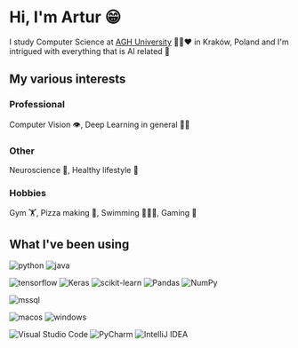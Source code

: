 # Hi, I'm Artur 😁
I study Computer Science at [AGH University](https://www.agh.edu.pl/) :green_heart::black_heart::heart: in Kraków, Poland and I'm intrigued 
with everything that is AI related 🤖

## My various interests
### Professional

Computer Vision 👁️, Deep Learning in general 🧠🧮

### Other

Neuroscience 🧠, Healthy lifestyle 💪

### Hobbies
Gym 🏋, Pizza making 🍕, Swimming 🏊🏻‍♂️, Gaming 👾

## What I've been using
![python](https://img.shields.io/static/v1?label=&message=python&style=for-the-badge&logo=python&logoColor=blue&color=fed142)
![java](https://img.shields.io/badge/Java-ED8B00?style=for-the-badge&logo=openjdk&logoColor=white)

![tensorflow](https://img.shields.io/badge/TensorFlow-FF6F00?style=for-the-badge&logo=tensorflow&logoColor=white)
![Keras](https://img.shields.io/badge/Keras-%23D00000.svg?style=for-the-badge&logo=Keras&logoColor=white)
![scikit-learn](https://img.shields.io/badge/scikit--learn-%23F7931E.svg?style=for-the-badge&logo=scikit-learn&logoColor=white)
![Pandas](https://img.shields.io/badge/pandas-%23150458.svg?style=for-the-badge&logo=pandas&logoColor=white)
![NumPy](https://img.shields.io/badge/numpy-%23013243.svg?style=for-the-badge&logo=numpy&logoColor=white)

![mssql](https://img.shields.io/badge/mssql-07405E?style=for-the-badge&logo=microsoft-sql-server&logoColor=white)

![macos](https://img.shields.io/badge/MacOS-fb9062?style=for-the-badge&logo=apple&logoColor=white)
![windows](https://img.shields.io/badge/Windows-0078D6?style=for-the-badge&logo=windows&logoColor=white)


![Visual Studio Code](https://img.shields.io/badge/Visual%20Studio%20Code-0078d7.svg?style=for-the-badge&logo=visual-studio-code&logoColor=white)
![PyCharm](https://img.shields.io/badge/pycharm-143?style=for-the-badge&logo=pycharm&logoColor=black&color=black&labelColor=green)
![IntelliJ IDEA](https://img.shields.io/badge/IntelliJIDEA-000000.svg?style=for-the-badge&logo=intellij-idea&logoColor=white)
